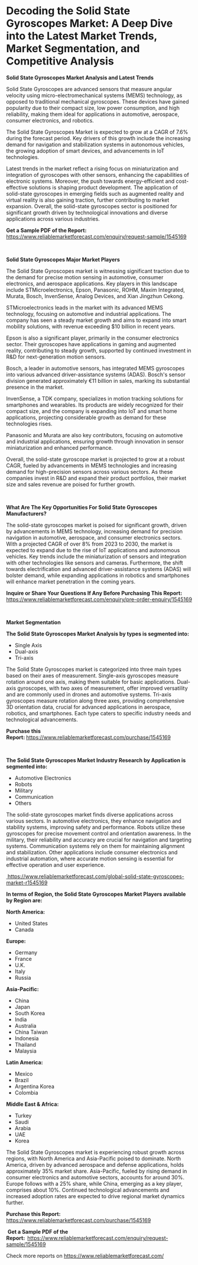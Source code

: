 <p><h1>Decoding the Solid State Gyroscopes Market: A Deep Dive into the Latest Market Trends, Market Segmentation, and Competitive Analysis</h1></p><p><strong>Solid State Gyroscopes Market Analysis and Latest Trends</strong></p>
<p><p>Solid State Gyroscopes are advanced sensors that measure angular velocity using micro-electromechanical systems (MEMS) technology, as opposed to traditional mechanical gyroscopes. These devices have gained popularity due to their compact size, low power consumption, and high reliability, making them ideal for applications in automotive, aerospace, consumer electronics, and robotics. </p><p>The Solid State Gyroscopes Market is expected to grow at a CAGR of 7.6% during the forecast period. Key drivers of this growth include the increasing demand for navigation and stabilization systems in autonomous vehicles, the growing adoption of smart devices, and advancements in IoT technologies. </p><p>Latest trends in the market reflect a rising focus on miniaturization and integration of gyroscopes with other sensors, enhancing the capabilities of electronic systems. Moreover, the push towards energy-efficient and cost-effective solutions is shaping product development. The application of solid-state gyroscopes in emerging fields such as augmented reality and virtual reality is also gaining traction, further contributing to market expansion. Overall, the solid-state gyroscopes sector is positioned for significant growth driven by technological innovations and diverse applications across various industries.</p></p>
<p><strong>Get a Sample PDF of the Report:&nbsp;</strong> <a href="https://www.reliablemarketforecast.com/enquiry/request-sample/1545169?utm_campaign=2195&utm_medium=2&utm_source=Github&utm_content=ia&utm_term=17022025&utm_id=solid-state-gyroscopes">https://www.reliablemarketforecast.com/enquiry/request-sample/1545169</a></p>
<p>&nbsp;</p>
<p><strong>Solid State Gyroscopes Major Market Players</strong></p>
<p><p>The Solid State Gyroscopes market is witnessing significant traction due to the demand for precise motion sensing in automotive, consumer electronics, and aerospace applications. Key players in this landscape include STMicroelectronics, Epson, Panasonic, ROHM, Maxim Integrated, Murata, Bosch, InvenSense, Analog Devices, and Xian Jingzhun Cekong.</p><p>STMicroelectronics leads in the market with its advanced MEMS technology, focusing on automotive and industrial applications. The company has seen a steady market growth and aims to expand into smart mobility solutions, with revenue exceeding $10 billion in recent years.</p><p>Epson is also a significant player, primarily in the consumer electronics sector. Their gyroscopes have applications in gaming and augmented reality, contributing to steady growth, supported by continued investment in R&D for next-generation motion sensors. </p><p>Bosch, a leader in automotive sensors, has integrated MEMS gyroscopes into various advanced driver-assistance systems (ADAS). Bosch's sensor division generated approximately €11 billion in sales, marking its substantial presence in the market.</p><p>InvenSense, a TDK company, specializes in motion tracking solutions for smartphones and wearables. Its products are widely recognized for their compact size, and the company is expanding into IoT and smart home applications, projecting considerable growth as demand for these technologies rises.</p><p>Panasonic and Murata are also key contributors, focusing on automotive and industrial applications, ensuring growth through innovation in sensor miniaturization and enhanced performance. </p><p>Overall, the solid-state gyroscope market is projected to grow at a robust CAGR, fueled by advancements in MEMS technologies and increasing demand for high-precision sensors across various sectors. As these companies invest in R&D and expand their product portfolios, their market size and sales revenue are poised for further growth.</p></p>
<p>&nbsp;</p>
<p><strong>What Are The Key Opportunities For Solid State Gyroscopes Manufacturers?</strong></p>
<p><p>The solid-state gyroscopes market is poised for significant growth, driven by advancements in MEMS technology, increasing demand for precision navigation in automotive, aerospace, and consumer electronics sectors. With a projected CAGR of over 8% from 2023 to 2030, the market is expected to expand due to the rise of IoT applications and autonomous vehicles. Key trends include the miniaturization of sensors and integration with other technologies like sensors and cameras. Furthermore, the shift towards electrification and advanced driver-assistance systems (ADAS) will bolster demand, while expanding applications in robotics and smartphones will enhance market penetration in the coming years.</p></p>
<p><strong>Inquire or Share Your Questions If Any Before Purchasing This Report:</strong> <a href="https://www.reliablemarketforecast.com/enquiry/pre-order-enquiry/1545169?utm_campaign=2195&utm_medium=2&utm_source=Github&utm_content=ia&utm_term=17022025&utm_id=solid-state-gyroscopes">https://www.reliablemarketforecast.com/enquiry/pre-order-enquiry/1545169</a></p>
<p>&nbsp;</p>
<p><strong>Market Segmentation</strong></p>
<p><strong>The Solid State Gyroscopes Market Analysis by types is segmented into:</strong></p>
<p><ul><li>Single Axis</li><li>Dual-axis</li><li>Tri-axis</li></ul></p>
<p><p>The Solid State Gyroscopes market is categorized into three main types based on their axes of measurement. Single-axis gyroscopes measure rotation around one axis, making them suitable for basic applications. Dual-axis gyroscopes, with two axes of measurement, offer improved versatility and are commonly used in drones and automotive systems. Tri-axis gyroscopes measure rotation along three axes, providing comprehensive 3D orientation data, crucial for advanced applications in aerospace, robotics, and smartphones. Each type caters to specific industry needs and technological advancements.</p></p>
<p><strong>Purchase this Report:&nbsp;</strong><a href="https://www.reliablemarketforecast.com/purchase/1545169?utm_campaign=2195&utm_medium=2&utm_source=Github&utm_content=ia&utm_term=17022025&utm_id=solid-state-gyroscopes">https://www.reliablemarketforecast.com/purchase/1545169</a></p>
<p>&nbsp;</p>
<p><strong>The Solid State Gyroscopes Market Industry Research by Application is segmented into:</strong></p>
<p><ul><li>Automotive Electronics</li><li>Robots</li><li>Military</li><li>Communication</li><li>Others</li></ul></p>
<p><p>The solid-state gyroscopes market finds diverse applications across various sectors. In automotive electronics, they enhance navigation and stability systems, improving safety and performance. Robots utilize these gyroscopes for precise movement control and orientation awareness. In the military, their reliability and accuracy are crucial for navigation and targeting systems. Communication systems rely on them for maintaining alignment and stabilization. Other applications include consumer electronics and industrial automation, where accurate motion sensing is essential for effective operation and user experience.</p></p>
<p><a href="https://www.reliablemarketforecast.com/global-solid-state-gyroscopes-market-r1545169?utm_campaign=2195&utm_medium=2&utm_source=Github&utm_content=ia&utm_term=17022025&utm_id=solid-state-gyroscopes">&nbsp;https://www.reliablemarketforecast.com/global-solid-state-gyroscopes-market-r1545169</a></p>
<p><strong>In terms of Region, the Solid State Gyroscopes Market Players available by Region are:</strong></p>
<p>
    <p> <strong> North America: </strong>
        <ul>
            <li>United States</li>
            <li>Canada</li>
        </ul>
        </p> 
    <p> <strong> Europe: </strong>
        <ul>
            <li>Germany</li>
            <li>France</li>
            <li>U.K.</li>
            <li>Italy</li>
            <li>Russia</li>
        </ul>
        </p> 
    <p> <strong> Asia-Pacific: </strong>
        <ul>
            <li>China</li>
            <li>Japan</li>
            <li>South Korea</li>
            <li>India</li>
            <li>Australia</li>
            <li>China Taiwan</li>
            <li>Indonesia</li>
            <li>Thailand</li>
            <li>Malaysia</li>
        </ul>
        </p> 
    <p> <strong> Latin America: </strong>
        <ul>
            <li>Mexico</li>
            <li>Brazil</li>
            <li>Argentina Korea</li>
            <li>Colombia</li>
        </ul>
        </p> 
    <p> <strong> Middle East & Africa: </strong>
        <ul>
            <li>Turkey</li>
            <li>Saudi</li>
            <li>Arabia</li>
            <li>UAE</li>
            <li>Korea</li>
        </ul>
    </p>
    </p>
<p><p>The Solid State Gyroscopes market is experiencing robust growth across regions, with North America and Asia-Pacific poised to dominate. North America, driven by advanced aerospace and defense applications, holds approximately 35% market share. Asia-Pacific, fueled by rising demand in consumer electronics and automotive sectors, accounts for around 30%. Europe follows with a 25% share, while China, emerging as a key player, comprises about 10%. Continued technological advancements and increased adoption rates are expected to drive regional market dynamics further.</p></p>
<p><strong>Purchase this Report: </strong><a href="https://www.reliablemarketforecast.com/purchase/1545169?utm_campaign=2195&utm_medium=2&utm_source=Github&utm_content=ia&utm_term=17022025&utm_id=solid-state-gyroscopes">https://www.reliablemarketforecast.com/purchase/1545169</a></p>
<p>&nbsp;<strong>Get a Sample PDF of the Report:&nbsp;&nbsp;</strong><a href="https://www.reliablemarketforecast.com/enquiry/request-sample/1545169?utm_campaign=2195&utm_medium=2&utm_source=Github&utm_content=ia&utm_term=17022025&utm_id=solid-state-gyroscopes">https://www.reliablemarketforecast.com/enquiry/request-sample/1545169</a></p>
<p><strong></strong></p>
<p>Check more reports on <a href="https://www.reliablemarketforecast.com/?utm_campaign=2195&utm_medium=2&utm_source=Github&utm_content=ia&utm_term=17022025&utm_id=solid-state-gyroscopes">https://www.reliablemarketforecast.com/</a></p>